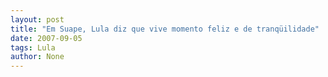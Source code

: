 ```yaml
---
layout: post
title: "Em Suape, Lula diz que vive momento feliz e de tranqüilidade"
date: 2007-09-05
tags: Lula
author: None
---
```

 